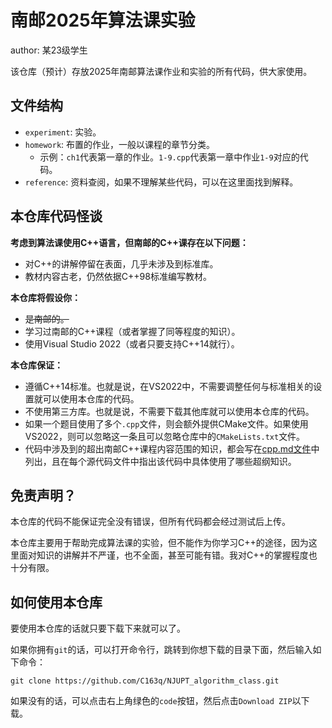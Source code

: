 # 南邮2025年算法课实验

author: 某23级学生

该仓库（预计）存放2025年南邮算法课作业和实验的所有代码，供大家使用。

## 文件结构

- `experiment`: 实验。
- `homework`: 布置的作业，一般以课程的章节分类。
  - 示例：`ch1`代表第一章的作业。`1-9.cpp`代表第一章中作业`1-9`对应的代码。
- `reference`: 资料查阅，如果不理解某些代码，可以在这里面找到解释。

## 本仓库代码怪谈

**考虑到算法课使用C++语言，但南邮的C++课存在以下问题：**

- 对C++的讲解停留在表面，几乎未涉及到标准库。
- 教材内容古老，仍然依据C++98标准编写教材。

**本仓库将假设你：**

- <del>是南邮的。</del>
- 学习过南邮的C++课程（或者掌握了同等程度的知识）。
- 使用Visual Studio 2022（或者只要支持C++14就行）。

**本仓库保证：**

- 遵循C++14标准。也就是说，在VS2022中，不需要调整任何与标准相关的设置就可以使用本仓库的代码。
- 不使用第三方库。也就是说，不需要下载其他库就可以使用本仓库的代码。
- 如果一个题目使用了多个`.cpp`文件，则会额外提供CMake文件。如果使用VS2022，则可以忽略这一条且可以忽略仓库中的`CMakeLists.txt`文件。
- 代码中涉及到的超出南邮C++课程内容范围的知识，都会写在[cpp.md文件](./reference/cpp.md)中列出，且在每个源代码文件中指出该代码中具体使用了哪些超纲知识。

## 免责声明？

本仓库的代码不能保证完全没有错误，但所有代码都会经过测试后上传。

本仓库主要用于帮助完成算法课的实验，但不能作为你学习C++的途径，因为这里面对知识的讲解并不严谨，也不全面，甚至可能有错。我对C++的掌握程度也十分有限。

## 如何使用本仓库

要使用本仓库的话就只要下载下来就可以了。

如果你拥有`git`的话，可以打开命令行，跳转到你想下载的目录下面，然后输入如下命令：

```SHELL
git clone https://github.com/C163q/NJUPT_algorithm_class.git
```

如果没有的话，可以点击右上角绿色的`code`按钮，然后点击`Download ZIP`以下载。


